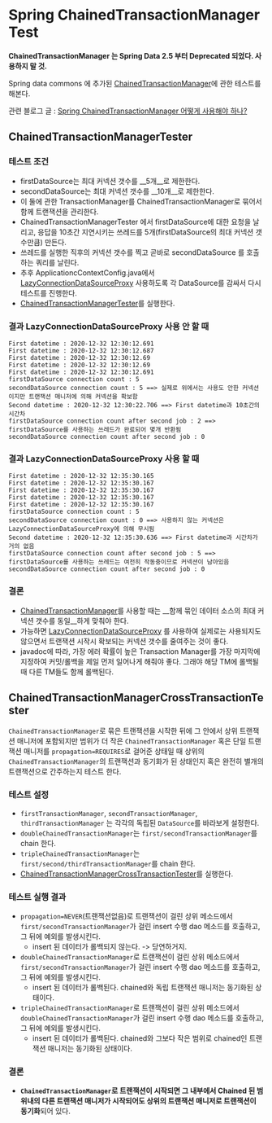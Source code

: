 # Spring ChainedTransactionManager Test

**ChainedTransactionManager 는 Spring Data 2.5 부터 Deprecated 되었다. 사용하지 말 것.**

Spring data commons 에 추가된 [ChainedTransactionManager](http://docs.spring.io/spring-data/commons/docs/1.6.2.RELEASE/api/org/springframework/data/transaction/ChainedTransactionManager.html)에 관한 테스트를 해본다.

관련 블로그 글 : [Spring ChainedTransactionManager 어떻게 사용해야 하나?](http://kwon37xi.egloos.com/4886947)

## ChainedTransactionManagerTester
### 테스트 조건
* firstDataSource는 최대 커넥션 갯수를 __5개__로 제한한다.
* secondDataSource는 최대 커넥션 갯수를 __10개__로 제한한다.
* 이 둘에 관한 TransactionManager를 ChainedTransactionManager로 묶어서 함께 트랜잭션을 관리한다.
* ChainedTransactionManagerTester 에서 firstDataSource에 대한 요청을 날리고, 응답을 10초간 지연시키는 쓰레드를 5개(firstDataSource의 최대 커넥션 갯수만큼) 만든다.
* 쓰레드를 실행한 직후의 커넥션 갯수를 찍고 곧바로 secondDataSource 를 호출하는 쿼리를 날린다.
* 추후 ApplicationcContextConfig.java에서 [LazyConnectionDataSourceProxy](http://docs.spring.io/spring/docs/3.2.9.RELEASE/javadoc-api/org/springframework/jdbc/datasource/LazyConnectionDataSourceProxy.html) 사용하도록 각 DataSource를 감싸서 다시 테스트를 진행한다.
* [ChainedTransactionManagerTester](https://github.com/kwon37xi/ChainedTransactionManagerTest/blob/master/src/main/java/kr/pe/kwonnam/ctmtest/connectioncount/ChainedTransactionManagerConnectionCountTester.java)를 실행한다.

### 결과 LazyConnectionDataSourceProxy 사용 안 할 때
    First datetime : 2020-12-32 12:30:12.691
    First datetime : 2020-12-32 12:30:12.687
    First datetime : 2020-12-32 12:30:12.69
    First datetime : 2020-12-32 12:30:12.69
    First datetime : 2020-12-32 12:30:12.691
    firstDataSource connection count : 5
    secondDataSource connection count : 5 ==> 실제로 위에서는 사용도 안한 커넥션이지만 트랜잭션 매니저에 의해 커넥션을 확보함
    Second datetime : 2020-12-32 12:30:22.706 ==> First datetime과 10초간의 시간차
    firstDataSource connection count after second job : 2 ==> firstDataSource를 사용하는 쓰레드가 완료되어 몇개 반환됨
    secondDataSource connection count after second job : 0

### 결과 LazyConnectionDataSourceProxy 사용 할 때

    First datetime : 2020-12-32 12:35:30.165
    First datetime : 2020-12-32 12:35:30.167
    First datetime : 2020-12-32 12:35:30.167
    First datetime : 2020-12-32 12:35:30.167
    First datetime : 2020-12-32 12:35:30.167
    firstDataSource connection count : 5
    secondDataSource connection count : 0 ==> 사용하지 않는 커넥션은 LazyConnectionDataSourceProxy에 의해 무시됨
    Second datetime : 2020-12-32 12:35:30.636 ==> First datetime과 시간차가 거의 없음
    firstDataSource connection count after second job : 5 ==> firstDataSource를 사용하는 쓰레드는 여전히 작동중이므로 커넥션이 남아있음
    secondDataSource connection count after second job : 0

### 결론
* [ChainedTransactionManager](http://docs.spring.io/spring-data/commons/docs/1.6.2.RELEASE/api/org/springframework/data/transaction/ChainedTransactionManager.html)를
사용할 때는 __함께 묶인 데이터 소스의 최대 커넥션 갯수를 동일__하게 맞춰야 한다.
* 가능하면 [LazyConnectionDataSourceProxy](http://docs.spring.io/spring/docs/3.2.9.RELEASE/javadoc-api/org/springframework/jdbc/datasource/LazyConnectionDataSourceProxy.html) 를 사용하여 실제로는 사용되지도 않으면서 트랜잭션 시작시 확보되는 커넥션 갯수를 줄여주는 것이 좋다.
* javadoc에 따라, 가장 에러 확률이 높은 Transaction Manager를 가장 마지막에 지정하여 커밋/롤백을 제일 먼저 일어나게 해줘야 좋다. 그래야 해당 TM에 롤백될 때 다른 TM들도 함께 롤백된다.

## ChainedTransactionManagerCrossTransactionTester

`ChainedTransactionManager`로 묶은 트랜잭션을 시작한 뒤에 그 안에서 상위 트랜잭션 매니저에 포함되지만 범위가 더 작은 `ChainedTransactionManager` 
혹은 단일 트랜잭션 매니저를 `propagation=REQUIRES`로 걸어준 상태일 때 상위의 `ChainedTransactionManager`의 트랜잭션과 동기화가 된 상태인지
혹은 완전히 별개의 트랜잭션으로 간주하는지 테스트 한다.

### 테스트 설정
* `firstTransactionManager`, `secondTransactionManager`, `thirdTransactionManager` 는 각각의 독립된 `DataSource`를 바라보게 설정한다.
* `doubleChainedTransactionManager`는 `first/secondTransactionManager`를 chain 한다.
* `tripleChainedTransactionManager`는 `first/second/thirdTransactionManager`를 chain 한다.
* [ChainedTransactionManagerCrossTransactionTester](https://github.com/kwon37xi/ChainedTransactionManagerTest/blob/master/src/main/java/kr/pe/kwonnam/ctmtest/crosstransaction/ChainedTransactionManagerCrossTransactionTester.java)를 실행한다.

### 테스트 실행 결과
* `propagation=NEVER`(트랜잭션없음)로 트랜잭션이 걸린 상위 메소드에서 `first/secondTransactionManager`가 걸린 insert 수행 dao 메소드를 호출하고, 그 뒤에 예외를 발생시킨다.
  * insert 된 데이터가 롤백되지 않는다. -> 당연하거지.
* `doubleChainedTransactionManager`로 트랜잭션이 걸린 상위 메소드에서 `first/secondTransactionManager`가 걸린 insert 수행 dao 메소드를 호출하고, 그 뒤에 예외를 발생시킨다.
  * insert 된 데이터가 롤백된다. chained와 독립 트랜잭션 매니저는 동기화된 상태이다.
* `tripleChainedTransactionManager`로 트랜잭션이 걸린 상위 메소드에서 `doubleChainedTransactionManager`가 걸린 insert 수행 dao 메소드를 호출하고, 그 뒤에 예외를 발생시킨다.
  * insert 된 데이터가 롤백된다. chained와 그보다 작은 범위로 chained인 트랜잭션 매니저는 동기화된 상태이다.

### 결론
* **`ChainedTransactionManager`로 트랜잭션이 시작되면 그 내부에서 Chained 된 범위내의 다른 트랜잭션 매니저가 시작되어도 상위의 트랜잭션 매니저로 트랜잭션이 동기화**되어 있다.
